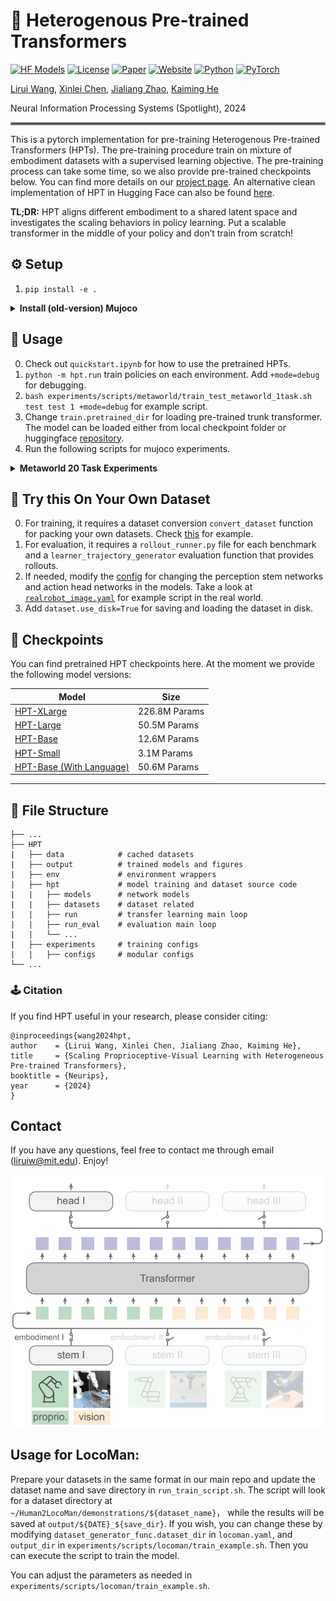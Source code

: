 # 🦾 Heterogenous Pre-trained Transformers
[![HF Models](https://img.shields.io/badge/%F0%9F%A4%97-Models-yellow?style=flat-square)](https://huggingface.co/liruiw/hpt-base)
[![License](https://img.shields.io/badge/License-MIT-blue.svg?style=flat-square)](LICENSE)
[![Paper](https://badgen.net/badge/icon/arXiv?icon=awesome&label&color=red&style=flat-square)](http://arxiv.org/abs/2409.20537)
[![Website](https://img.shields.io/badge/Website-hpt-blue?style=flat-square)](https://liruiw.github.io/hpt)
[![Python](https://img.shields.io/badge/Python-%3E=3.8-blue?style=flat-square)]()
[![PyTorch](https://img.shields.io/badge/PyTorch-%3E=2.0-orange?style=flat-square)]()

[Lirui Wang](https://liruiw.github.io/), [Xinlei Chen](https://xinleic.xyz/), [Jialiang Zhao](https://alanz.info/), [Kaiming He](https://people.csail.mit.edu/kaiming/)

Neural Information Processing Systems (Spotlight), 2024



<hr style="border: 2px solid gray;"></hr>


This is a pytorch implementation for pre-training Heterogenous Pre-trained Transformers (HPTs). The pre-training procedure train on mixture of embodiment datasets with a supervised learning objective. The pre-training process can take some time, so we also provide pre-trained checkpoints below. You can find more details on our [project page](https://liruiw.github.io/hpt). An alternative clean implementation of HPT in Hugging Face can also be found [here](https://github.com/liruiw/lerobot/).


**TL;DR:** HPT aligns different embodiment to a shared latent space and investigates the scaling behaviors in policy learning. Put a scalable transformer in the middle of your policy and don’t train from scratch!




## ⚙️ Setup
1. ```pip install -e .```


<details>
<summary><span style="font-weight: bold;">Install (old-version) Mujoco</span></summary>

```
mkdir ~/.mujoco
cd ~/.mujoco
wget https://mujoco.org/download/mujoco210-linux-x86_64.tar.gz  -O mujoco210.tar.gz --no-check-certificate
tar -xvzf mujoco210.tar.gz

# add the following line to ~/.bashrc if needed
export LD_LIBRARY_PATH=$LD_LIBRARY_PATH:${HOME}/.mujoco/mujoco210/bin
export LD_LIBRARY_PATH=$LD_LIBRARY_PATH:/usr/lib/nvidia
export LD_LIBRARY_PATH=$LD_LIBRARY_PATH:/usr/local/cuda/lib64
export MUJOCO_GL=egl
```

</details>

## 🚶 Usage
0. Check out ``quickstart.ipynb`` for how to use the pretrained HPTs.
1. ```python -m hpt.run``` train policies on each environment. Add `+mode=debug`  for debugging.
2. ```bash experiments/scripts/metaworld/train_test_metaworld_1task.sh test test 1 +mode=debug``` for example script.
3. Change ``train.pretrained_dir`` for loading pre-trained trunk transformer. The model can be loaded either from local checkpoint folder or huggingface [repository](https://huggingface.co/liruiw/hpt-xlarge).
4. Run the following scripts for mujoco experiments.

<details>
  <summary><span style="font-weight: bold;">Metaworld 20 Task Experiments</span></summary>

```
bash experiments/scripts/metaworld/train_test_metaworld_20task_finetune.sh hf://liruiw/hpt-base
```
5. See [here](experiments/config/config.yaml) for defining and modifying the hyperparameters.
6. We use [wandb](https://wandb.ai/home) to log the training process.

</details>

## 🤖 Try this On Your Own Dataset
0. For training, it requires a dataset conversion  `convert_dataset` function for packing your own datasets. Check [this](env/realworld) for example.
1. For evaluation, it requires a `rollout_runner.py` file for each benchmark and  a ``learner_trajectory_generator`` evaluation function that provides rollouts.
2. If needed, modify the [config](experiments/configs/config.yaml) for changing the perception stem networks and action head networks in the models. Take a look at [`realrobot_image.yaml`](experiments/configs/env/realrobot_image.yaml) for example script in the real world.
3. Add `dataset.use_disk=True` for saving and loading the dataset in disk.

## 💽 Checkpoints
You can find pretrained HPT checkpoints here. At the moment we provide the following model versions:

| Model                                                                  |   Size         |
|--------------------------------------------------------------------------------|----------------|
| [HPT-XLarge](https://huggingface.co/liruiw/hpt-xlarge)                 |  226.8M Params  |
| [HPT-Large](https://huggingface.co/liruiw/hpt-large)                 |  50.5M Params  |
| [HPT-Base](https://huggingface.co/liruiw/hpt-base)                 |  12.6M Params  |
| [HPT-Small](https://huggingface.co/liruiw/hpt-small)                 |  3.1M Params   |
| [HPT-Base (With Language)](https://huggingface.co/liruiw/hpt-base-lang)       |  50.6M Params  |


---
## 💾 File Structure
```angular2html
├── ...
├── HPT
|   ├── data            # cached datasets
|   ├── output          # trained models and figures
|   ├── env             # environment wrappers
|   ├── hpt             # model training and dataset source code
|   |   ├── models      # network models
|   |   ├── datasets    # dataset related
|   |   ├── run         # transfer learning main loop
|   |   ├── run_eval    # evaluation main loop
|   |   └── ...
|   ├── experiments     # training configs
|   |   ├── configs     # modular configs
└── ...
```

### 🕹️ Citation
If you find HPT useful in your research, please consider citing:
```
@inproceedings{wang2024hpt,
author    = {Lirui Wang, Xinlei Chen, Jialiang Zhao, Kaiming He},
title     = {Scaling Proprioceptive-Visual Learning with Heterogeneous Pre-trained Transformers},
booktitle = {Neurips},
year      = {2024}
}
```


## Contact

If you have any questions, feel free to contact me through email (liruiw@mit.edu). Enjoy!

![](doc/framework.png)


## Usage for LocoMan:

Prepare your datasets in the same format in our main repo and update the dataset name and save directory in `run_train_script.sh`. The script will look for a dataset directory at `~/Human2LocoMan/demonstrations/${dataset_name}`， while the results will be saved at `output/${DATE}_${save_dir}`. If you wish, you can change these by modifying `dataset_generator_func.dataset_dir` in `locoman.yaml`, and `output_dir` in `experiments/scripts/locoman/train_example.sh`. Then you can execute the script to train the model. 

You can adjust the parameters as needed in `experiments/scripts/locoman/train_example.sh`.

